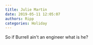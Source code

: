 ```yaml
---
title: Julie Martin
date: 2019-05-11 12:05:07
authors: Ripp
categories: Holiday
---
```


 So if Burrell ain't an engineer what is he?
